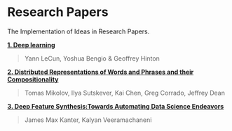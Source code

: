 # Research Papers
The Implementation of Ideas in Research Papers. 

**[1. Deep learning](https://github.com/Binary67/Research_Paper/tree/master/1.%20Deep%20Learning)**
> Yann LeCun, Yoshua Bengio & Geoffrey Hinton


**[2. Distributed Representations of Words and Phrases and their Compositionality](https://github.com/Binary67/Research_Paper/tree/master/2.%20Distributed%20Representations%20of%20Words%20and%20Phrases%20and%20their%20Compositionality)**
> Tomas Mikolov, Ilya Sutskever, Kai Chen, Greg Corrado, Jeffrey Dean

**[3. Deep Feature Synthesis:Towards Automating Data Science Endeavors](https://github.com/Binary67/Research_Paper/tree/master/2.%20Distributed%20Representations%20of%20Words%20and%20Phrases%20and%20their%20Compositionality)**
> James Max Kanter, Kalyan Veeramachaneni
